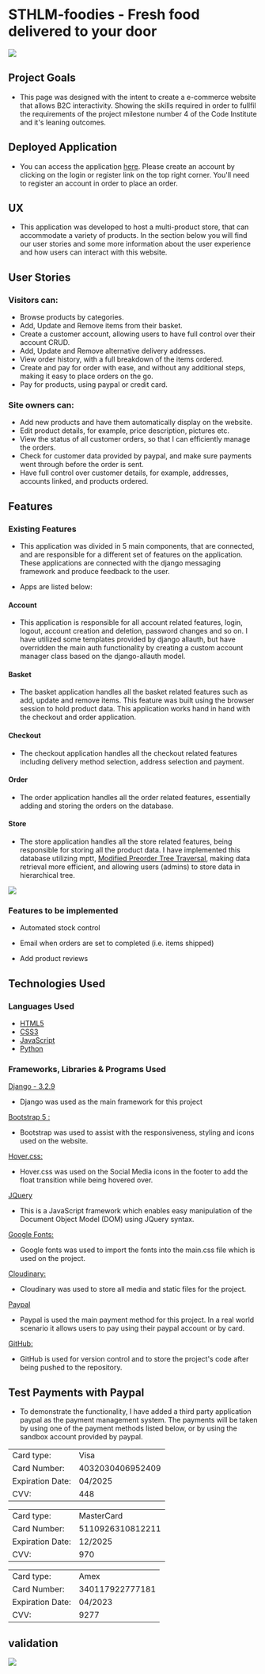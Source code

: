 # STHLM-foodies - Fresh food delivered to your door

<img src="https://res.cloudinary.com/frank2021/image/upload/v1639559966/STHLM-foodies/frame-sthlm_vxctvo.png">

## Project Goals

- This page was designed with the intent to create a e-commerce website that allows B2C interactivity.
  Showing the skills required in order to fullfil the requirements of the project milestone number 4 of the Code Institute
  and it's leaning outcomes.

## Deployed Application

- You can access the application [here](https://sthlm-foodies.herokuapp.com/).
  Please create an account by clicking on the login or register link on the top right corner. You'll need to register an account
  in order to place an order.

## UX

- This application was developed to host a multi-product store, that can accommodate a variety of products.
  In the section below you will find our user stories and some more information about the user experience and how users
  can interact with this website.

## User Stories

### Visitors can:

- Browse products by categories.
- Add, Update and Remove items from their basket.
- Create a customer account, allowing users to have full control over their account CRUD.
- Add, Update and Remove alternative delivery addresses.
- View order history, with a full breakdown of the items ordered.
- Create and pay for order with ease, and without any additional steps, making it easy to place orders on the go.
- Pay for products, using paypal or credit card.

### Site owners can:

- Add new products and have them automatically display on the website.
- Edit product details, for example, price description, pictures etc.
- View the status of all customer orders, so that I can efficiently manage the orders.
- Check for customer data provided by paypal, and make sure payments went through before the order is sent.
- Have full control over customer details, for example, addresses, accounts linked, and products ordered.

## Features

### Existing Features

- This application was divided in 5 main components, that are connected, and are responsible for a different set of
  features on the application. These applications are connected with the django messaging framework and produce feedback
  to the user.

- Apps are listed below:

#### Account

- This application is responsible for all account related features, login, logout, account creation and deletion,
  password changes and so on.
  I have utilized some templates provided by django allauth, but have overridden the main auth functionality by creating a
  custom account manager class based on the django-allauth model.

#### Basket

- The basket application handles all the basket related features such as add, update and remove items. This feature was
  built using the browser session to hold product data. This application works hand in hand with the checkout and order application.

#### Checkout

- The checkout application handles all the checkout related features including delivery method selection, address
  selection and payment.

#### Order

- The order application handles all the order related features, essentially adding and storing the orders on the database.

#### Store

- The store application handles all the store related features, being responsible for storing all the product data.
  I have implemented this database utilizing mptt, [Modified Preorder Tree Traversal](https://django-mptt.readthedocs.io/en/latest/overview.html#what-is-modified-preorder-tree-traversal), making data retrieval more efficient, and allowing users (admins) to store data in hierarchical tree.

<img src="https://res.cloudinary.com/frank2021/image/upload/v1639561227/STHLM-foodies/sitepoint_tree_azmdyp.gif">

### Features to be implemented

- Automated stock control

- Email when orders are set to completed (i.e. items shipped)

- Add product reviews

## Technologies Used

### Languages Used

- [HTML5](https://en.wikipedia.org/wiki/HTML5)
- [CSS3](https://en.wikipedia.org/wiki/Cascading_Style_Sheets)
- [JavaScript](https://en.wikipedia.org/wiki/javascript)
- [Python](https://en.wikipedia.org/wiki/javascript)

### Frameworks, Libraries & Programs Used

[Django - 3.2.9](https://www.djangoproject.com/)

- Django was used as the main framework for this project

[Bootstrap 5 :](https://getbootstrap.com/)

- Bootstrap was used to assist with the responsiveness, styling and icons used on the website.

[Hover.css:](https://ianlunn.github.io/Hover/)

- Hover.css was used on the Social Media icons in the footer to add the float transition while being hovered over.

[JQuery](https://jqueryui.com/)

- This is a JavaScript framework which enables easy manipulation of the Document Object Model (DOM) using JQuery syntax.

[Google Fonts:](https://fonts.google.com/)

- Google fonts was used to import the fonts into the main.css file which is used on the project.

[Cloudinary:](https://cloudinary.com/)

- Cloudinary was used to store all media and static files for the project.

[Paypal](https://paypal.com/)

- Paypal is used the main payment method for this project. In a real world scenario it allows users to pay using their
  paypal account or by card.

[GitHub:](https://github.com/)

- GitHub is used for version control and to store the project's code after being pushed to the repository.

## Test Payments with Paypal

- To demonstrate the functionality, I have added a third party application paypal as the payment management system. The
  payments will be taken
  by using one of the payment methods listed below, or by using the sandbox account provided by paypal.

|                  |                  |
| ---------------- | ---------------- |
| Card type:       | Visa             |
| Card Number:     | 4032030406952409 |
| Expiration Date: | 04/2025          |
| CVV:             | 448              |

|                  |                  |
| ---------------- | ---------------- |
| Card type:       | MasterCard       |
| Card Number:     | 5110926310812211 |
| Expiration Date: | 12/2025          |
| CVV:             | 970              |

|                  |                 |
| ---------------- | --------------- |
| Card type:       | Amex            |
| Card Number:     | 340117922777181 |
| Expiration Date: | 04/2023         |
| CVV:             | 9277            |

## validation

<img src="https://res.cloudinary.com/frank2021/image/upload/v1639552920/STHLM-foodies/validator_wb3dz0.png">
